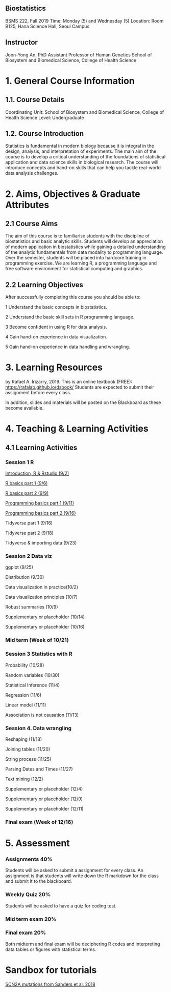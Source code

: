 ## Biostatistics 
BSMS 222, Fall 2019
Time: Monday (5) and Wednesday (5)
Location: Room B125, Hana Science Hall, Seoul Campus

## Instructor
Joon-Yong An, PhD
Assistant Professor of Human Genetics
School of Biosystem and Biomedical Science, College of Health Science

# 1. General Course Information
## 1.1. Course Details
Coordinating Unit: School of Biosystem and Biomedical Science, College of Health Science
Level: Undergraduate 

## 1.2. Course Introduction
Statistics is fundamental in modern biology because it is integral in the design, analysis, and interpretation of experiments. The main aim of the course is to develop a critical understanding of the foundations of statistical application and data science skills in biological research. The course will introduce concepts and hand-on skills that can help you tackle real-world data analysis challenges. 

# 2. Aims, Objectives & Graduate Attributes
## 2.1 Course Aims
The aim of this course is to familiarise students with the discipline of biostatistics and basic analytic skills. Students will develop an appreciation of modern application in biostatistics while gaining a detailed understanding of the analytic fundamentals from data modality to programming language. Over the semester, students will be placed into hardcore training in programming exercise. We are learning R, a programming language and free software environment for statistical computing and graphics. 

## 2.2 Learning Objectives
After successfully completing this course you should be able to:

1  Understand the basic concepts in biostatistics.

2  Understand the basic skill sets in R programming language. 

3  Become confident in using R for data analysis.

4  Gain hand-on experience in data visualization.

5  Gain hand-on experience in data handling and wrangling. 

# 3. Learning Resources
<Introduction to Data Science> by Rafael A. Irizarry, 2019. 
This is an online textbook (FREE): https://rafalab.github.io/dsbook/
Students are expected to submit their assignment before every class. 

In addition, slides and materials will be posted on the Blackboard as these become available.

# 4. Teaching & Learning Activities
## 4.1 Learning Activities
### Session 1 R

[Introduction, R & Rstudio (9/2)](https://docs.google.com/presentation/d/1io0lPt04rNdfhjfUWTTEyVHZfQqy-3IcSZn0_xB7ys8/edit?usp=sharing)

[R basics part 1 (9/6)](https://docs.google.com/presentation/d/1itIg6Thp6sn6Saaw3rQNl07XppmqAUtsGwhLSCHnl8I/edit?usp=sharing)

[R basics part 2 (9/9)](https://docs.google.com/presentation/d/1itIg6Thp6sn6Saaw3rQNl07XppmqAUtsGwhLSCHnl8I/edit?usp=sharing)

[Programming basics part 1 (9/11)](https://docs.google.com/presentation/d/1kGtbLJxBNW-MZMkpgzAwo6vBumdi2RQU2rQypZMfl-I/edit?usp=sharing)

[Programming basics part 2 (9/16)](https://docs.google.com/presentation/d/1kGtbLJxBNW-MZMkpgzAwo6vBumdi2RQU2rQypZMfl-I/edit?usp=sharing)

Tidyverse part 1 (9/16)

Tidyverse part 2 (9/18)

Tidyverse & importing data (9/23)

### Session 2 Data viz

ggplot (9/25)

Distribution (9/30)

Data visualization in practice(10/2)

Data visualization principles (10/7)

Robust summaries (10/9)

Supplementary or placeholder (10/14)

Supplementary or placeholder (10/16)

###  Mid term (Week of 10/21)

### Session 3 Statistics with R

Probability (10/28)

Random variables (10/30)

Statistical Inference (11/4)

Regression (11/6)

Linear model (11/11)

Association is not causation (11/13)

### Session 4. Data wrangling 

Reshaping (11/18)

Joining tables (11/20)

String process (11/25)

Parsing Dates and Times (11/27)

Text mining (12/2)

Supplementary or placeholder (12/4)

Supplementary or placeholder (12/9)

Supplementary or placeholder (12/11)

###  Final exam (Week of 12/16)

# 5. Assessment

### Assignments 40%
Students will be asked to submit a assignment for every class. An assignment is that students will write down the R markdown for the class and submit it to the blackboard. 

### Weekly Quiz 20% 
Students will be asked to have a quiz for coding test. 

### Mid term exam 20%
### Final exam 20%
Both midterm and final exam will be deciphering R codes and interpreting data tables or figures with statistical terms.  



# Sandbox for tutorials

[SCN2A mutations from Sanders et al. 2018](https://github.com/joonan30/bsms222_123_an/blob/master/analyze_scn2a_mutations.Rmd)
